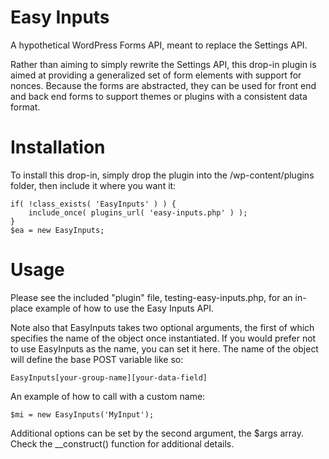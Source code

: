 Easy Inputs
===========

A hypothetical WordPress Forms API, meant to replace the Settings API.

Rather than aiming to simply rewrite the Settings API, this drop-in plugin is aimed at providing a generalized set of form elements with support for nonces. Because the forms are abstracted, they can be used for front end and back end forms to support themes or plugins with a consistent data format.

Installation
============

To install this drop-in, simply drop the plugin into the /wp-content/plugins folder, then include it where you want it:
```
if( !class_exists( 'EasyInputs' ) ) {
	include_once( plugins_url( 'easy-inputs.php' ) );
}
$ea	= new EasyInputs;
```

Usage
=====

Please see the included "plugin" file, testing-easy-inputs.php, for an in-place example of how to use the Easy Inputs API.

Note also that EasyInputs takes two optional arguments, the first of which specifies the name of the object once instantiated. If you would prefer not to use EasyInputs as the name, you can set it here. The name of the object will define the base POST variable like so:
```
EasyInputs[your-group-name][your-data-field]
```

An example of how to call with a custom name:
```
$mi	= new EasyInputs('MyInput');
```

Additional options can be set by the second argument, the $args array. Check the __construct() function for additional details.

